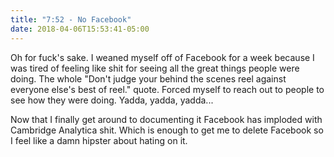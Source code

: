 ```yaml
---
title: "7:52 - No Facebook"
date: 2018-04-06T15:53:41-05:00
---
```

Oh for fuck's sake.  I weaned myself off of Facebook for a week because I was tired of feeling like shit for seeing all the great things people were doing.  The whole "Don't judge your behind the scenes reel against everyone else's best of reel." quote.  Forced myself to reach out to people to see how they were doing.  Yadda, yadda, yadda...

Now that I finally get around to documenting it Facebook has imploded with Cambridge Analytica shit.  Which is enough to get me to delete Facebook so I feel like a damn hipster about hating on it.  
